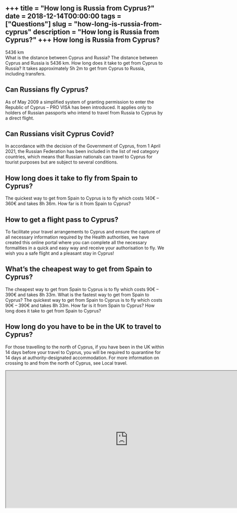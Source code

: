 +++
title = "How long is Russia from Cyprus?"
date = 2018-12-14T00:00:00
tags = ["Questions"]
slug = "how-long-is-russia-from-cyprus"
description = "How long is Russia from Cyprus?"
+++
How long is Russia from Cyprus?
-------------------------------

5436 km  
What is the distance between Cyprus and Russia? The distance between Cyprus and Russia is 5436 km. How long does it take to get from Cyprus to Russia? It takes approximately 5h 2m to get from Cyprus to Russia, including transfers.

Can Russians fly Cyprus?
------------------------

As of May 2009 a simplified system of granting permission to enter the Republic of Cyprus – PRO VISA has been introduced. It applies only to holders of Russian passports who intend to travel from Russia to Cyprus by a direct flight.

Can Russians visit Cyprus Covid?
--------------------------------

In accordance with the decision of the Government of Cyprus, from 1 April 2021, the Russian Federation has been included in the list of red category countries, which means that Russian nationals can travel to Cyprus for tourist purposes but are subject to several conditions.

How long does it take to fly from Spain to Cyprus?
--------------------------------------------------

The quickest way to get from Spain to Cyprus is to fly which costs 140€ – 360€ and takes 8h 36m. How far is it from Spain to Cyprus?

How to get a flight pass to Cyprus?
-----------------------------------

To facilitate your travel arrangements to Cyprus and ensure the capture of all necessary information required by the Health authorities, we have created this online portal where you can complete all the necessary formalities in a quick and easy way and receive your authorisation to fly. We wish you a safe flight and a pleasant stay in Cyprus!

What’s the cheapest way to get from Spain to Cyprus?
----------------------------------------------------

The cheapest way to get from Spain to Cyprus is to fly which costs 90€ – 390€ and takes 8h 33m. What is the fastest way to get from Spain to Cyprus? The quickest way to get from Spain to Cyprus is to fly which costs 90€ – 390€ and takes 8h 33m. How far is it from Spain to Cyprus? How long does it take to get from Spain to Cyprus?

How long do you have to be in the UK to travel to Cyprus?
---------------------------------------------------------

For those travelling to the north of Cyprus, if you have been in the UK within 14 days before your travel to Cyprus, you will be required to quarantine for 14 days at authority-designated accommodation. For more information on crossing to and from the north of Cyprus, see Local travel.

<iframe allow="accelerometer; autoplay; clipboard-write; encrypted-media; gyroscope; picture-in-picture" allowfullscreen="" class="__youtube_prefs__  epyt-is-override  no-lazyload" data-no-lazy="1" data-origheight="433" data-origwidth="770" data-skipgform_ajax_framebjll="" height="433" id="_ytid_56542" loading="lazy" src="https://www.youtube.com/embed/8bMv2WbpM6s?enablejsapi=1&autoplay=0&cc_load_policy=0&cc_lang_pref=&iv_load_policy=1&loop=0&modestbranding=0&rel=1&fs=1&playsinline=0&autohide=2&theme=dark&color=red&controls=1&" title="YouTube player" width="770"></iframe>